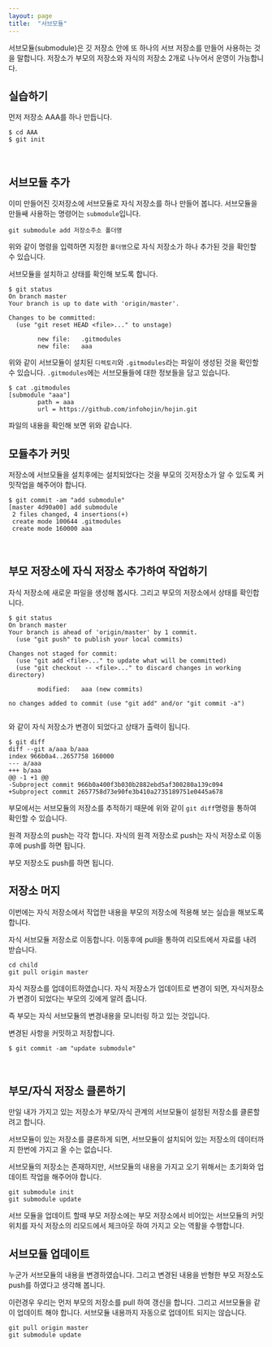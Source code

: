 ```yaml
---
layout: page
title:  "서브모듈"
---
```

서브모듈(submodule)은 깃 저장소 안에 또 하나의 서브 저장소를 만들어 사용하는 것을 말합니다.
저장소가 부모의 저장소와 자식의 저장소 2개로 나누어서 운영이 가능합니다.
<br>

## 실습하기

먼저 저장소 AAA를 하나 만듭니다.
```
$ cd AAA
$ git init 
```
<br>

## 서브모듈 추가
이미 만들어진 깃저장소에 서브모듈로 자식 저장소를 하나 만들어 봅니다.
서브모듈을 만들쌔 사용하는 명령어는 `submodule`입니다.

```
git submodule add 저장소주소 폴더명
```
위와 같이 명령을 입력하면 지정한 `폴더명`으로 자식 저장소가 하나 추가된 것을 확인할 수 있습니다.

서브모듈을 설치하고 상태를 확인해 보도록 합니다.
```
$ git status
On branch master
Your branch is up to date with 'origin/master'.

Changes to be committed:
  (use "git reset HEAD <file>..." to unstage)

        new file:   .gitmodules
        new file:   aaa
```

위와 같이 서브모듈이 설치된 `디렉토리`와 `.gitmodules`라는 파일이 생성된 것을 확인할 수 있습니다. `.gitmodules`에는 서브모듈들에 대한 정보들을 담고 있습니다.

```
$ cat .gitmodules
[submodule "aaa"]
        path = aaa
        url = https://github.com/infohojin/hojin.git

```
파일의 내용을 확인해 보면 위와 같습니다.
<br>

## 모듈추가 커밋
저장소에 서브모듈을 설치후에는 설치되었다는 것을 부모의 깃저장소가 알 수 있도록 커밋작업을 해주어야 합니다.

```
$ git commit -am "add submodule"
[master 4d90a00] add submodule
 2 files changed, 4 insertions(+)
 create mode 100644 .gitmodules
 create mode 160000 aaa

```
<br>

## 부모 저장소에 자식 저장소 추가하여 작업하기
자식 저장소에 새로운 파일을 생성해 봅시다. 그리고 부모의 저장소에서 상태를 확인합니다.
```
$ git status
On branch master
Your branch is ahead of 'origin/master' by 1 commit.
  (use "git push" to publish your local commits)

Changes not staged for commit:
  (use "git add <file>..." to update what will be committed)
  (use "git checkout -- <file>..." to discard changes in working directory)

        modified:   aaa (new commits)

no changes added to commit (use "git add" and/or "git commit -a")


```
와 같이 자식 저장소가 변경이 되었다고 상태가 출력이 됩니다.

```
$ git diff
diff --git a/aaa b/aaa
index 966b0a4..2657758 160000
--- a/aaa
+++ b/aaa
@@ -1 +1 @@
-Subproject commit 966b0a400f3b030b2882ebd5af300280a139c094
+Subproject commit 2657758d73e90fe3b410a2735189751e0445a678

```
부모에서는 서브모듈의 저장소를 추적하기 때문에 위와 같이 `git diff`명령을 통하여 확인할 수 있습니다.

원격 저장소의 push는 각각 합니다.
자식의 원격 저장소로 push는 자식 저장소로 이동후에 push를 하면 됩니다.

부모 저장소도 push를 하면 됩니다.
<br>

## 저장소 머지
이번에는 자식 저장소에서 작업한 내용을 부모의 저장소에 적용해 보는 실습을 해보도록 합니다.

자식 서브모듈 저장소로 이동합니다. 이동후에 pull을 통하여 리모트에서 자료를 내려 받습니다.

```
cd child
git pull origin master
```

자식 저장소를 업데이트하였습니다. 자식 저장소가 업데이트로 변경이 되면, 자식저장소가 변경이 되었다는 부모의 깃에게 알려 줍니다.

즉 부모는 자식 서브모듈의 변경내용을 모니터링 하고 있는 것입니다.

변경된 사항을 커밋하고 저장합니다.
```
$ git commit -am "update submodule"
```
<br>

## 부모/자식 저장소 클론하기
만일 내가 가지고 있는 저장소가 부모/자식 관계의 서브모듈이 설정된 저장소를 클론할려고 합니다.

서브모듈이 있는 저장소를 클론하게 되면, 서브모듈이 설치되어 있는 저장소의 데이터까지 한번에 가지고 올 수는 없습니다.

서브모듈의 저장소는 존재하지만, 서브모듈의 내용을 가지고 오기 위해서는 초기화와 업데이트 작업을 해주어야 합니다.

```
git submodule init
git submodule update
```

서브 모듈을 업데이트 할때 부모 저장소에는 부모 저장소에서 비어있는 서브모듈의 커밋 위치를 자식 저장소의 리모드에서 체크아웃 하여 가지고 오는 역활을 수행합니다.
<br>

## 서브모듈 업데이트
누군가 서브모듈의 내용을 변경하였습니다. 그리고 변경된 내용을 반형한 부모 저장소도 push를 하였다고 생각해 봅니다.

이런경우 우리는 먼저 부모의 저장소를 pull 하여 갱신을 합니다.
그리고 서브모듈을 같이 업데이트 해야 합니다. 서브모듈 내용까지 자동으로 업데이트 되지는 않습니다.

```
git pull origin master
git submodule update
```
<br>
